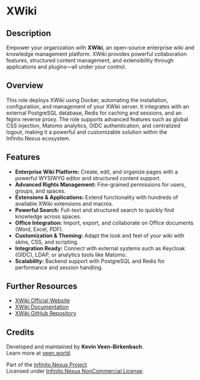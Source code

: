 # XWiki

## Description

Empower your organization with **XWiki**, an open-source enterprise wiki and knowledge management platform. XWiki provides powerful collaboration features, structured content management, and extensibility through applications and plugins—all under your control.

## Overview

This role deploys XWiki using Docker, automating the installation, configuration, and management of your XWiki server. It integrates with an external PostgreSQL database, Redis for caching and sessions, and an Nginx reverse proxy. The role supports advanced features such as global CSS injection, Matomo analytics, OIDC authentication, and centralized logout, making it a powerful and customizable solution within the Infinito.Nexus ecosystem.

## Features

- **Enterprise Wiki Platform:** Create, edit, and organize pages with a powerful WYSIWYG editor and structured content support.  
- **Advanced Rights Management:** Fine-grained permissions for users, groups, and spaces.  
- **Extensions & Applications:** Extend functionality with hundreds of available XWiki extensions and macros.  
- **Powerful Search:** Full-text and structured search to quickly find knowledge across spaces.  
- **Office Integration:** Import, export, and collaborate on Office documents (Word, Excel, PDF).  
- **Customization & Theming:** Adapt the look and feel of your wiki with skins, CSS, and scripting.  
- **Integration Ready:** Connect with external systems such as Keycloak (OIDC), LDAP, or analytics tools like Matomo.  
- **Scalability:** Backend support with PostgreSQL and Redis for performance and session handling.  

## Further Resources

- [XWiki Official Website](https://www.xwiki.org/)  
- [XWiki Documentation](https://www.xwiki.org/xwiki/bin/view/Documentation/)  
- [XWiki GitHub Repository](https://github.com/xwiki/xwiki-platform)  

## Credits

Developed and maintained by **Kevin Veen-Birkenbach**.  
Learn more at [veen.world](https://www.veen.world).  

Part of the [Infinito.Nexus Project](https://s.infinito.nexus/code)  
Licensed under [Infinito.Nexus NonCommercial License](https://s.infinito.nexus/license).  
